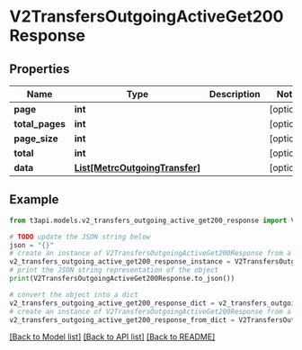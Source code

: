 # V2TransfersOutgoingActiveGet200Response


## Properties

Name | Type | Description | Notes
------------ | ------------- | ------------- | -------------
**page** | **int** |  | [optional] 
**total_pages** | **int** |  | [optional] 
**page_size** | **int** |  | [optional] 
**total** | **int** |  | [optional] 
**data** | [**List[MetrcOutgoingTransfer]**](MetrcOutgoingTransfer.md) |  | [optional] 

## Example

```python
from t3api.models.v2_transfers_outgoing_active_get200_response import V2TransfersOutgoingActiveGet200Response

# TODO update the JSON string below
json = "{}"
# create an instance of V2TransfersOutgoingActiveGet200Response from a JSON string
v2_transfers_outgoing_active_get200_response_instance = V2TransfersOutgoingActiveGet200Response.from_json(json)
# print the JSON string representation of the object
print(V2TransfersOutgoingActiveGet200Response.to_json())

# convert the object into a dict
v2_transfers_outgoing_active_get200_response_dict = v2_transfers_outgoing_active_get200_response_instance.to_dict()
# create an instance of V2TransfersOutgoingActiveGet200Response from a dict
v2_transfers_outgoing_active_get200_response_from_dict = V2TransfersOutgoingActiveGet200Response.from_dict(v2_transfers_outgoing_active_get200_response_dict)
```
[[Back to Model list]](../README.md#documentation-for-models) [[Back to API list]](../README.md#documentation-for-api-endpoints) [[Back to README]](../README.md)


